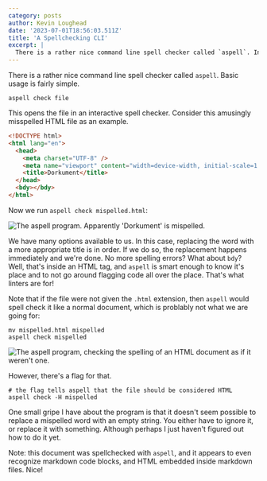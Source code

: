 ```yaml
---
category: posts
author: Kevin Loughead
date: '2023-07-01T18:56:03.511Z'
title: 'A Spellchecking CLI'
excerpt: |
  There is a rather nice command line spell checker called `aspell`. In this article I explain the basics.
---
```


There is a rather nice command line spell checker called `aspell`. Basic usage is fairly simple.

```plain
aspell check file
```

This opens the file in an interactive spell checker. Consider this amusingly misspelled HTML file as an example.

```html
<!DOCTYPE html>
<html lang="en">
  <head>
    <meta charset="UTF-8" />
    <meta name="viewport" content="width=device-width, initial-scale=1.0" />
    <title>Dorkument</title>
  </head>
  <bdy></bdy>
</html>
```

Now we run `aspell check mispelled.html`:

<img src="/images/posts/aspell-1.png" 
     alt="The aspell program. Apparently 'Dorkument' is mispelled." />

We have many options available to us. In this case, replacing the word with a more appropriate title is in order. If we do so, the replacement happens immediately and we're done. No more spelling errors? What about `bdy`? Well, that's inside an HTML tag, and `aspell` is smart enough to know it's place and to not go around flagging code all over the place. That's what linters are for!

Note that if the file were not given the `.html` extension, then `aspell` would spell check it like a normal document, which is problably not what we are going for:

```plain
mv mispelled.html mispelled
aspell check mispelled
```

<img src="/images/posts/aspell-1.png" 
     alt="The aspell program, checking the spelling of an HTML document as if it weren't one." />

However, there's a flag for that.

```plain
# the flag tells aspell that the file should be considered HTML
aspell check -H mispelled
```

One small gripe I have about the program is that it doesn't seem possible to replace a mispelled word with an empty string. You either have to ignore it, or replace it with something. Although perhaps I just haven't figured out how to do it yet.

Note: this document was spellchecked with `aspell`, and it appears to even recognize markdown code blocks, and HTML embedded inside markdown files. Nice!
